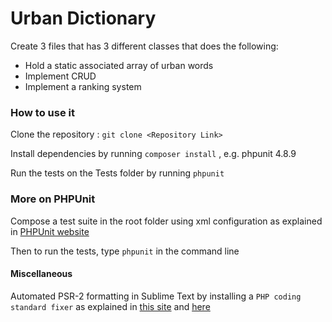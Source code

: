 # Urban Dictionary
Create 3 files that has 3 different classes that does the following:
  * Hold a static associated array of urban words
  * Implement CRUD
  * Implement a ranking system

### How to use it
Clone the repository : `git clone <Repository Link>`

Install dependencies by running `composer install` , e.g. phpunit 4.8.9

Run the tests on the Tests folder by running `phpunit`

### More on PHPUnit
Compose a test suite in the root folder using xml configuration as explained in [PHPUnit website](https://phpunit.de/manual/current/en/organizing-tests.html#organizing-tests.xml-configuration)

Then to run the tests, type `phpunit` in the command line

#### Miscellaneous
Automated PSR-2 formatting in Sublime Text by installing a `PHP coding standard fixer` as explained in [this site](https://gist.github.com/mikefrancis/63436f1cb94ec31ce31f) and [here](http://cs.sensiolabs.org/)
